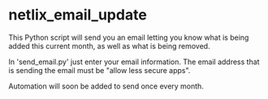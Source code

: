 # netlix_email_update

This Python script will send you an email letting you know
what is being added this current month, as well as what
is being removed.

In 'send_email.py' just enter your email information.
The email address that is sending the email must be "allow less secure apps".

Automation will soon be added to send once every month.
